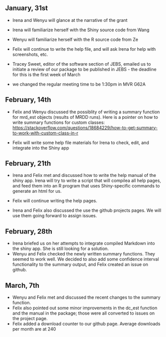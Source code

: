 ## January, 31st

- Irena and Wenyu will glance at the narrative of the grant
- Irena will familiarize herself with the Shiny source code from Wang
- Wenyu will familiarize herself with the R source code from Ze
- Felix will continue to write the help file, and will ask Irena for help with screenshots, etc. 
- Tracey Sweet, editor of the software section of JEBS, emailed us to initiate a review of our package to be published in JEBS - the deadline for this is the first week of March

- we changed the regular meeting time to be 1:30pm in MVR G62A


## February, 14th

- Felix and Wenyu discussed the possiblity of writing a summary function for mrd_est objects (results of MRDD runs). Here is a pointer on how to write summary functions for custom classes: https://stackoverflow.com/questions/18684229/how-to-get-summary-to-work-with-custom-class-in-r

- Felix will write some help file materials for Irena to check, edit, and integrate into the Shiny app


## February, 21th

- Irena and Felix met and discussed how to write the help manual of the shiny app. Irena will try to write a script that will compilea all help pages, and feed them into an R program that uses Shiny-specific commands to generate an html for us.

- Felix will continue writing the help pages.

- Irena and Felix also discussed the use the github projects pages. We will use them going forward to assign issues. 

## February, 28th

- Irena briefed us on her attempts to integrate compiled Markdown into the shiny app. She is still looking for a solution. 
- Wenyu and Felix checked the newly written summary functions. They seemed to work well. We decided to also add some confidence interval functionality to the summary output, and Felix created an issue on github. 

## March, 7th

- Wenyu and Felix met and discussed the recent changes to the summary function. 
- Felix also pointed out some minor improvements in the dc_est function and the manual in the package; those were all converted to issues on the project page. 
- Felix added a download counter to our github page. Average downloads per month are at 240

